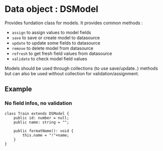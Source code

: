 # Data object : DSModel

Provides fundation class for models. It provides common methods : 

- `assign` to assign values to model fields
- `save` to save or create model to datasource
- `update` to update some fields to datasource
- `remove` to delete model from datasource
- `refresh` to get fresh field values from datasource
- `validate` to check model field values

Models should be used through collections (to use save/update..) methods
but can also be used without collection for validation/assignment.

## Example

### No field infos, no validation

```
class Train extends DSModel {
    public id: number = null;
    public name: string = "";
    
    public formatName(): void {
        this.name = "!"+name;
    }
}
```



